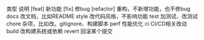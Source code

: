 类型   说明
[feat]   新功能
[fix]   修bug
[refactor]  重构，不新增功能，也不修bug
docs   改文档，比如README
style   改代码风格，不影响功能
test   加测试、改测试
chore   杂项，比如改。gitignore、构建脚本
perf   性能优化
ci    CI/CD相关改动
build   改构建系统或依赖
revert   回滚某个提交